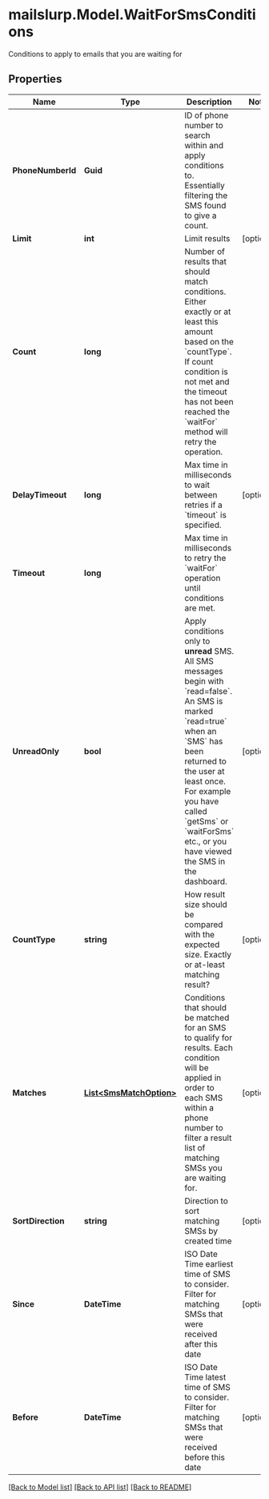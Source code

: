 # mailslurp.Model.WaitForSmsConditions
Conditions to apply to emails that you are waiting for

## Properties

Name | Type | Description | Notes
------------ | ------------- | ------------- | -------------
**PhoneNumberId** | **Guid** | ID of phone number to search within and apply conditions to. Essentially filtering the SMS found to give a count. | 
**Limit** | **int** | Limit results | [optional] 
**Count** | **long** | Number of results that should match conditions. Either exactly or at least this amount based on the &#x60;countType&#x60;. If count condition is not met and the timeout has not been reached the &#x60;waitFor&#x60; method will retry the operation. | 
**DelayTimeout** | **long** | Max time in milliseconds to wait between retries if a &#x60;timeout&#x60; is specified. | [optional] 
**Timeout** | **long** | Max time in milliseconds to retry the &#x60;waitFor&#x60; operation until conditions are met. | 
**UnreadOnly** | **bool** | Apply conditions only to **unread** SMS. All SMS messages begin with &#x60;read&#x3D;false&#x60;. An SMS is marked &#x60;read&#x3D;true&#x60; when an &#x60;SMS&#x60; has been returned to the user at least once. For example you have called &#x60;getSms&#x60; or &#x60;waitForSms&#x60; etc., or you have viewed the SMS in the dashboard. | [optional] 
**CountType** | **string** | How result size should be compared with the expected size. Exactly or at-least matching result? | [optional] 
**Matches** | [**List&lt;SmsMatchOption&gt;**](SmsMatchOption) | Conditions that should be matched for an SMS to qualify for results. Each condition will be applied in order to each SMS within a phone number to filter a result list of matching SMSs you are waiting for. | [optional] 
**SortDirection** | **string** | Direction to sort matching SMSs by created time | [optional] 
**Since** | **DateTime** | ISO Date Time earliest time of SMS to consider. Filter for matching SMSs that were received after this date | [optional] 
**Before** | **DateTime** | ISO Date Time latest time of SMS to consider. Filter for matching SMSs that were received before this date | [optional] 

[[Back to Model list]](../README#documentation-for-models) [[Back to API list]](../README#documentation-for-api-endpoints) [[Back to README]](../README)

